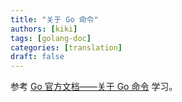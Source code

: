 ```yaml
---
title: "关于 Go 命令"
authors: [kiki]
tags: [golang-doc]
categories: [translation]
draft: false
---
```


参考 [Go 官方文档——关于 Go 命令](https://golang.org/doc/articles/go_command.html) 学习。
